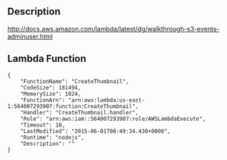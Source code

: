 
## Description

http://docs.aws.amazon.com/lambda/latest/dg/walkthrough-s3-events-adminuser.html

## Lambda Function

```
{
    "FunctionName": "CreateThumbnail",
    "CodeSize": 181494,
    "MemorySize": 1024,
    "FunctionArn": "arn:aws:lambda:us-east-1:564007293907:function:CreateThumbnail",
    "Handler": "CreateThumbnail.handler",
    "Role": "arn:aws:iam::564007293907:role/AWSLambdaExecute",
    "Timeout": 10,
    "LastModified": "2015-06-01T08:49:34.430+0000",
    "Runtime": "nodejs",
    "Description": ""
}
```